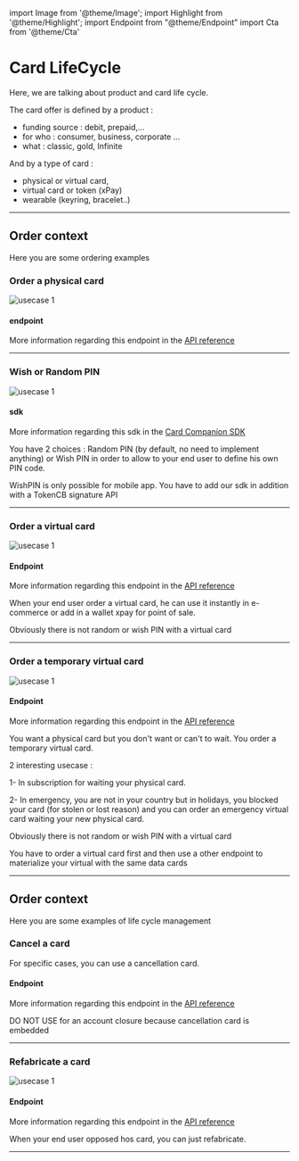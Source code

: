 import Image from '@theme/Image';
import Highlight from '@theme/Highlight';
import Endpoint from "@theme/Endpoint"
import Cta from '@theme/Cta'

# Card LifeCycle

Here, we are talking about product and card life cycle.

The card offer is defined by a product :
- funding source : debit, prepaid,...
- for who : consumer, business, corporate ...
- what : classic, gold, Infinite

And by a type of card : 
- physical or virtual card, 
- virtual card or token (xPay) 
- wearable (keyring, bracelet..)

---

## Order context

Here you are some ordering examples

### Order a physical card

<Image src="docs/Card_Order.png" alt="usecase 1"/>

#### endpoint

More information regarding this endpoint in the [API reference](/api/CardFactory)

<Endpoint apiUrl="/v2.0/cardfactory" path="​/api​/v2.0​/card" method="post"/>

---

### Wish or Random PIN

<Image src="docs/PIn_Define.png" alt="usecase 1"/>

#### sdk

More information regarding this sdk in the [Card Companion SDK](./CardCompanion_SDK.pdf)

<Highlight>
 
 You have 2 choices : Random PIN (by default, no need to implement anything) or Wish PIN in order to allow to your end user to define his own PIN code. 
 
</Highlight>

<Highlight type="caution">
 
 WishPIN is only possible for mobile app. You have to add our sdk in addition with a TokenCB signature API
 
</Highlight>

---

### Order a virtual card

<Image src="docs/vCard_Order.png" alt="usecase 1"/>

#### Endpoint

More information regarding this endpoint in the [API reference](/api/CardFactory)

<Endpoint apiUrl="/v2.0/cardfactory" path="​/api​/v2.0​/card" method="post"/>

<Highlight type="tip">
 
 When your end user order a virtual card, he can use it instantly in e-commerce or add in a wallet xpay for point of sale.
 
</Highlight>

<Highlight>
  
 Obviously there is not random or wish PIN with a virtual card

</Highlight>

---

### Order a temporary virtual card

<Image src="docs/Card_2_Order.png" alt="usecase 1"/>

#### Endpoint

More information regarding this endpoint in the [API reference](/api/CardFactory)

<Endpoint apiUrl="/v2.0/cardfactory" path="​/api​/v2.0​/card" method="post"/>

<Highlight type="tip">
 
 You want a physical card but you don't want or can't to wait. You order a temporary virtual card.
 
</Highlight>

<Highlight type="tip">
 
 2 interesting usecase :  
 
 1- In subscription for waiting your physical card. 
 
 2- In emergency, you are not in your country but in holidays, you blocked your card (for stolen or lost reason) and you can order an emergency virtual card waiting your new physical card.
 
</Highlight>

<Highlight>
  
 Obviously there is not random or wish PIN with a virtual card

</Highlight>

<Highlight type="caution">
 
 You have to order a virtual card first and then use a other endpoint to materialize your virtual with the same data cards
 
</Highlight>

---

## Order context

Here you are some examples of life cycle management

### Cancel a card

For specific cases, you can use a cancellation card.

#### Endpoint

More information regarding this endpoint in the [API reference](/api/CardFactory)

<Endpoint apiUrl="/v2.0/cardfactory" path="/api​/v2.0​/card/{CardExternalRef}/cancel" method="patch"/>

<Highlight type="caution">
 
 DO NOT USE for an account closure because cancellation card is embedded
 
</Highlight>

---

### Refabricate a card

<Image src="docs/Card_Refabricate.png" alt="usecase 1"/>

#### Endpoint

More information regarding this endpoint in the [API reference](/api/CardFactory)

<Endpoint apiUrl="/v2.0/cardfactory" path="/api​/v2.0​/card/refabricate" method="post"/>

<Highlight type="tip">
 
 When your end user opposed hos card, you can just refabricate.
 
</Highlight>

--- 

<Cta
  context="doc"
  ui="button"
  link="/api/CardFactory"
  label="Try it out"
/>
